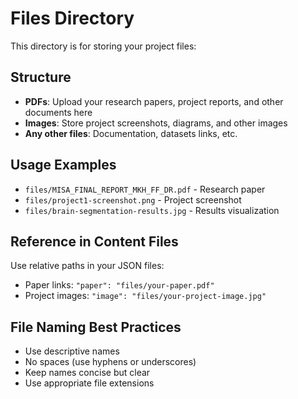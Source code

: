 # Files Directory

This directory is for storing your project files:

## Structure
- **PDFs**: Upload your research papers, project reports, and other documents here
- **Images**: Store project screenshots, diagrams, and other images
- **Any other files**: Documentation, datasets links, etc.

## Usage Examples
- `files/MISA_FINAL_REPORT_MKH_FF_DR.pdf` - Research paper
- `files/project1-screenshot.png` - Project screenshot
- `files/brain-segmentation-results.jpg` - Results visualization

## Reference in Content Files
Use relative paths in your JSON files:
- Paper links: `"paper": "files/your-paper.pdf"`
- Project images: `"image": "files/your-project-image.jpg"`

## File Naming Best Practices
- Use descriptive names
- No spaces (use hyphens or underscores)
- Keep names concise but clear
- Use appropriate file extensions